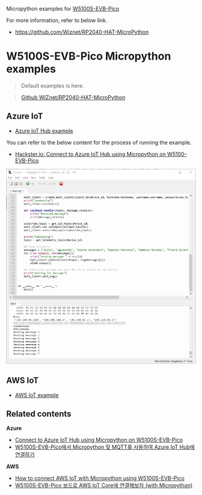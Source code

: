 
Micropython examples for [W5100S-EVB-Pico](https://docs.wiznet.io/Product/iEthernet/W5100S/w5100s-evb-pico)

For more information, refer to below link.

- https://github.com/Wiznet/RP2040-HAT-MicroPython


<!-- Target firmware:  -->

# W5100S-EVB-Pico Micropython examples

>Default examples is here.

>[Github WIZnet/RP2040-HAT-MicroPython](https://github.com/Wiznet/RP2040-HAT-MicroPython)

## Azure IoT

* [Azure IoT Hub example](https://github.com/renakim/W5100S-EVB-Pico-Micropython/tree/main/examples/Azure)

You can refer to the below content for the process of running the example.

* [Hackster.io: Connect to Azure IoT Hub using Micropython on W5100-EVB-Pico](https://www.hackster.io/renakim/connect-to-azure-iot-hub-using-micropython-on-w5100-evb-pico-d78cc4)

<img src="https://github.com/renakim/renakim.github.io/blob/master/files/w5100s-evb-pico/pico-micropython-azure-11.png?raw=true" />


## AWS IoT

* [AWS IoT example](https://github.com/renakim/W5100S-EVB-Pico-Micropython/tree/main/examples/AWS)

## Related contents

**Azure**

* [Connect to Azure IoT Hub using Micropython on W5100S-EVB-Pico](https://maker.wiznet.io/rena/projects/connect-to-azure-iot-hub-using-micropython-on-w5100s-evb-pico/)
* [W5100S-EVB-Pico에서 Micropython 및 MQTT를 사용하여 Azure IoT Hub에 연결하기](https://inmile.tistory.com/46)

**AWS**

* [How to connect AWS IoT with Micropython using W5100S-EVB-Pico](https://maker.wiznet.io/rena/projects/how-to-connect-aws-iot-with-micropython-using-w5100s-evb-pico/)
* [W5100S-EVB-Pico 보드로 AWS IoT Core에 연결해보자 (with Micropython)](https://inmile.tistory.com/49)
